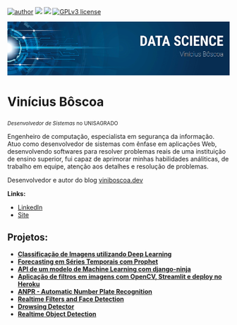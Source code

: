 [![author](https://img.shields.io/badge/author-virb30-blue.svg)](https://www.linkedin.com/in/carlosfab) [![](https://img.shields.io/badge/python-3.7+-blue.svg)](https://www.python.org/downloads/release/python-365/) [![](https://img.shields.io/packagist/php-v/laravel/laravel)](https://www.php.net/)
[![GPLv3 license](https://img.shields.io/badge/License-GPLv3-blue.svg)](http://perso.crans.org/besson/LICENSE.html) 

<p align="center">
  <img src="https://raw.githubusercontent.com/virb30/data_science/master/banner2.png" alt="Banner Data Science" />
</p>

# Vinícius Bôscoa
<sub>*Desenvolvedor de Sistemas* no UNISAGRADO</sub>

Engenheiro de computação, especialista em segurança da informação. Atuo como desenvolvedor de sistemas com ênfase em aplicações Web, desenvolvendo softwares para resolver problemas reais de uma instituição de ensino superior, fui capaz de aprimorar minhas habilidades análiticas, de trabalho em equipe, atenção aos detalhes e resolução de problemas.

Desenvolvedor e autor do blog [viniboscoa.dev](https://viniboscoa.dev/blog)


**Links:**
* [LinkedIn](https://www.linkedin.com/in/viniciusboscoa)
* [Site](https://viniboscoa.dev)


## Projetos:

* **[Classificação de Imagens utilizando Deep Learning](https://github.com/virb30/data_science/blob/master/notebooks/009_EDS_Projeto_Fashion_MNIST.ipynb)**
* **[Forecasting em Séries Temporais com Prophet](https://github.com/virb30/data_science/blob/master/notebooks/010_Forecasting_em_S%C3%A9ries_Temporais.ipynb)**
* **[API de um modelo de Machine Learning com django-ninja](https://github.com/virb30/machine_learning_api)**
* **[Aplicação de filtros em imagens com OpenCV, Streamlit e deploy no Heroku](https://github.com/virb30/streamlit_image_processing)**
* **[ANPR - Automatic Number Plate Recognition](https://github.com/virb30/anpr)**
* **[Realtime Filters and Face Detection](https://github.com/virb30/realtime_face_filters)**
* **[Drowsing Detector](https://github.com/virb30/drowsing_detector)**
* **[Realtime Object Detection](https://github.com/virb30/realtime_object_detection)**




